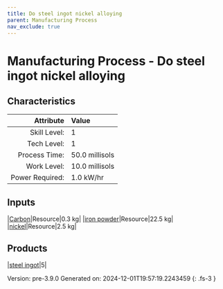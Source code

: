 ```yaml
---
title: Do steel ingot nickel alloying
parent: Manufacturing Process
nav_exclude: true
---
```

# Manufacturing Process - Do steel ingot nickel alloying


## Characteristics

| Attribute      | Value |
|--------:|:------|
|Skill Level:|1|
|Tech Level:|1|
|Process Time:|50.0 millisols|
|Work Level:|10.0 millisols|
|Power Required:|1.0 kW/hr|

## Inputs

|[Carbon](../resource/carbon.html)|Resource|0.3 kg|
|[iron powder](../resource/iron-powder.html)|Resource|22.5 kg|
|[nickel](../resource/nickel.html)|Resource|2.5 kg|

## Products

|[steel ingot](../part/steel-ingot.html)|5|


Version: pre-3.9.0 Generated on: 2024-12-01T19:57:19.2243459
{: .fs-3 }

